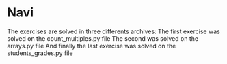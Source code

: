 # Navi
 
The exercises are solved in three differents archives:
The first exercise was solved on the count_multiples.py file
The second was solved on the arrays.py file
And finally the last exercise was solved on the students_grades.py file
